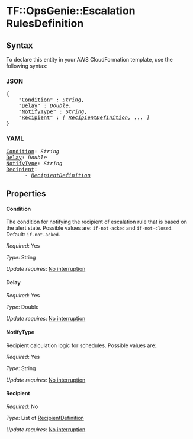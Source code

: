 # TF::OpsGenie::Escalation RulesDefinition

## Syntax

To declare this entity in your AWS CloudFormation template, use the following syntax:

### JSON

<pre>
{
    "<a href="#condition" title="Condition">Condition</a>" : <i>String</i>,
    "<a href="#delay" title="Delay">Delay</a>" : <i>Double</i>,
    "<a href="#notifytype" title="NotifyType">NotifyType</a>" : <i>String</i>,
    "<a href="#recipient" title="Recipient">Recipient</a>" : <i>[ <a href="recipientdefinition.md">RecipientDefinition</a>, ... ]</i>
}
</pre>

### YAML

<pre>
<a href="#condition" title="Condition">Condition</a>: <i>String</i>
<a href="#delay" title="Delay">Delay</a>: <i>Double</i>
<a href="#notifytype" title="NotifyType">NotifyType</a>: <i>String</i>
<a href="#recipient" title="Recipient">Recipient</a>: <i>
      - <a href="recipientdefinition.md">RecipientDefinition</a></i>
</pre>

## Properties

#### Condition

The condition for notifying the recipient of escalation rule that is based on the alert state. Possible values are: `if-not-acked` and `if-not-closed`. Default: `if-not-acked`.

_Required_: Yes

_Type_: String

_Update requires_: [No interruption](https://docs.aws.amazon.com/AWSCloudFormation/latest/UserGuide/using-cfn-updating-stacks-update-behaviors.html#update-no-interrupt)

#### Delay

_Required_: Yes

_Type_: Double

_Update requires_: [No interruption](https://docs.aws.amazon.com/AWSCloudFormation/latest/UserGuide/using-cfn-updating-stacks-update-behaviors.html#update-no-interrupt)

#### NotifyType

Recipient calculation logic for schedules. Possible values are:.

_Required_: Yes

_Type_: String

_Update requires_: [No interruption](https://docs.aws.amazon.com/AWSCloudFormation/latest/UserGuide/using-cfn-updating-stacks-update-behaviors.html#update-no-interrupt)

#### Recipient

_Required_: No

_Type_: List of <a href="recipientdefinition.md">RecipientDefinition</a>

_Update requires_: [No interruption](https://docs.aws.amazon.com/AWSCloudFormation/latest/UserGuide/using-cfn-updating-stacks-update-behaviors.html#update-no-interrupt)

